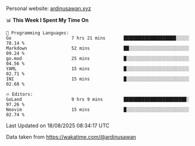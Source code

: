 Personal website: [ardinusawan.xyz](https://ardinusawan.xyz)

<!--START_SECTION:waka-->
📊 **This Week I Spent My Time On** 

```text
💬 Programming Languages: 
Go                       7 hrs 21 mins       ████████████████████░░░░░   78.14 % 
Markdown                 52 mins             ██░░░░░░░░░░░░░░░░░░░░░░░   09.24 % 
go.mod                   25 mins             █░░░░░░░░░░░░░░░░░░░░░░░░   04.56 % 
YAML                     15 mins             █░░░░░░░░░░░░░░░░░░░░░░░░   02.71 % 
INI                      15 mins             █░░░░░░░░░░░░░░░░░░░░░░░░   02.68 % 

🔥 Editors: 
GoLand                   9 hrs 9 mins        ████████████████████████░   97.26 % 
Neovim                   15 mins             █░░░░░░░░░░░░░░░░░░░░░░░░   02.74 % 
```


 Last Updated on 18/08/2025 08:34:17 UTC
<!--END_SECTION:waka-->
Data taken from https://wakatime.com/@ardinusawan
